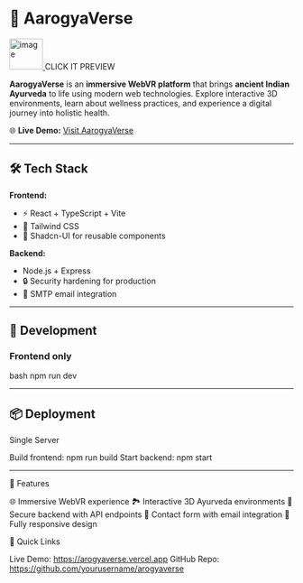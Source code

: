 # 🌿 AarogyaVerse

[<img width="59" height="55" alt="image" src="https://github.com/user-attachments/assets/ab29e73f-afa9-4671-aa75-5a55d60b2f3a"/>
](https://your-image-link.com/banner.png)  CLICK IT PREVIEW

**AarogyaVerse** is an **immersive WebVR platform** that brings **ancient Indian Ayurveda** to life using modern web technologies. Explore interactive 3D environments, learn about wellness practices, and experience a digital journey into holistic health.  

🌐 **Live Demo:** [Visit AarogyaVerse](https://arogyaverse.vercel.app)  

---

## 🛠️ Tech Stack

**Frontend:**  
- ⚡ React + TypeScript + Vite  
- 🎨 Tailwind CSS  
- 🧩 Shadcn-UI for reusable components  

**Backend:**  
- Node.js + Express  
- 🔒 Security hardening for production  
- 📧 SMTP email integration  

---

## 🚀 Development

### Frontend only
bash
npm run dev

---

## 📦 Deployment
Single Server

Build frontend: npm run build
Start backend: npm start

---

🌟 Features

🌐 Immersive WebVR experience
🏞️ Interactive 3D Ayurveda environments
🔐 Secure backend with API endpoints
📩 Contact form with email integration
📱 Fully responsive design

🔗 Quick Links

Live Demo: https://arogyaverse.vercel.app
GitHub Repo: https://github.com/yourusername/arogyaverse

